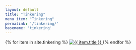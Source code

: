 ```yaml
---
layout: default
title: "Tinkering"
menu_item: "Tinkering"
permalink: '/tinkering/'
basename: 'tinkering'
---
```



<div class="ui three column stackable doubling centered grid portfolio">
  {% for item in site.tinkering %}
  <a href="{{ item.url | relative_url }}/" class="ui column portfolio-item">
    <img class="ui fluid rounded image" alt="{{ item.title }}" title="{{ item.name }}" src="{{ item.preview_image_url | relative_url }}"/>
  </a>
  {% endfor %}
</div>


